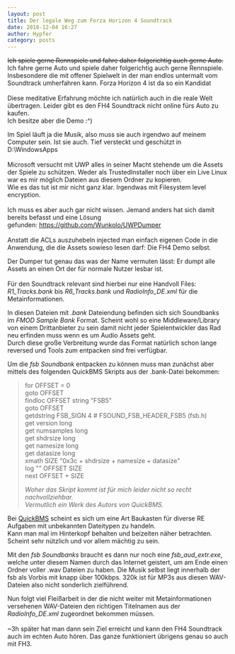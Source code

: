```yaml
---
layout: post
title: Der legale Weg zum Forza Horizon 4 Soundtrack
date: 2018-12-04 16:27
author: Hypfer
category: posts
---
```


<p><del>Ich spiele gerne Rennspiele und fahre daher folgerichtig auch gerne Auto.</del><br>Ich fahre gerne Auto und spiele daher folgerichtig auch gerne Rennspiele. <br>Insbesondere die mit offener Spielwelt in der man endlos untermalt vom Soundtrack umherfahren kann. Forza Horizon 4 ist da so ein Kandidat<br><br>Diese meditative Erfahrung möchte ich natürlich auch in die reale Welt übertragen. Leider gibt es den FH4 Soundtrack nicht online fürs Auto zu kaufen.<br>Ich besitze aber die Demo :^)<br></p>




<p>Im Spiel läuft ja die Musik, also muss sie auch irgendwo auf meinem Computer sein. Ist sie auch. Tief versteckt und geschützt in D:\WindowsApps<br><br>Microsoft versucht mit UWP alles in seiner Macht stehende um die Assets der Spiele zu schützen. Weder als TrustedInstaller noch über ein Live Linux war es mir möglich Dateien aus diesem Ordner zu kopieren.<br>Wie es das tut ist mir nicht ganz klar. Irgendwas mit Filesystem level encryption.<br><br>Ich muss es aber auch gar nicht wissen. Jemand anders hat sich damit bereits befasst und eine Lösung gefunden:&nbsp;<a href="https://github.com/Wunkolo/UWPDumper">https://github.com/Wunkolo/UWPDumper</a><br><br>Anstatt die ACLs auszuhebeln injected man einfach eigenen Code in die Anwendung, die die Assets sowieso lesen darf: Die FH4 Demo selbst.<br></p>



<p>Der Dumper tut genau das was der Name vermuten lässt: Er dumpt alle Assets an einen Ort der für normale Nutzer lesbar ist.<br><br>Für den Soundtrack relevant sind hierbei nur eine Handvoll Files:<br><em>R1_Tracks.bank</em> bis <em>R6_Tracks.bank</em> und <em>RadioInfo_DE.xml</em> für die Metainformationen.</p>



<p>In diesen Dateien mit <em>.bank</em> Dateiendung befinden sich sich Soundbanks im&nbsp;<em>FMOD Sample Bank</em> Format. Scheint wohl so eine Middleware/Library von einem Drittanbieter zu sein damit nicht jeder Spielentwickler das Rad neu erfinden muss wenn es um Audio Assets geht.<br>Durch diese große Verbreitung wurde das Format natürlich schon lange reversed und Tools zum entpacken sind frei verfügbar.</p>



<p>Um die <em>fsb Soundbank</em> entpacken zu können muss man zunächst aber mittels des folgenden QuickBMS Skripts aus der .bank-Datei bekommen:</p>


<!-- wp:quote -->
<blockquote class="wp-block-quote"><p>for OFFSET = 0<br>goto OFFSET<br>findloc OFFSET string "FSB5"<br>goto OFFSET<br>getdstring FSB_SIGN 4 # FSOUND_FSB_HEADER_FSB5 (fsb.h)<br>get version long<br>get numsamples long<br>get shdrsize long<br>get namesize long<br>get datasize long<br>xmath SIZE "0x3c + shdrsize + namesize + datasize"<br>log "" OFFSET SIZE<br>next OFFSET + SIZE</p><cite>Woher das Skript kommt ist für mich leider nicht so recht nachvollziehbar.<br>Vermutlich ein Werk des Autors von QuickBMS.</cite></blockquote>
<!-- /wp:quote -->


<p>Bei <a href="https://aluigi.altervista.org/quickbms.htm">QuickBMS</a> scheint es sich um eine Art Baukasten für diverse RE Aufgaben mit unbekannten Dateitypen zu handeln.<br>Kann man mal im Hinterkopf behalten und beizeiten näher betrachten. Scheint sehr nützlich und vor allem mächtig zu sein.</p>



<p>Mit den <em>fsb Soundbanks</em> braucht es dann nur noch eine&nbsp;<em>fsb_aud_extr.exe</em>, welche unter diesem Namen durch das Internet geistert, um am Ende einen Ordner voller .wav Dateien zu haben. Die Musik selbst liegt innerhalb der fsb als Vorbis mit knapp über 100kbps. 320k ist für MP3s aus diesen WAV-Dateien also nicht sonderlich zielführend.</p>



<p>Nun folgt viel Fleißarbeit in der die nicht weiter mit Metainformationen versehenen WAV-Dateien den richtigen Titelnamen aus der&nbsp;<br><em>RadioInfo_DE.xml</em> zugeordnet bekommen müssen.<br><br>~3h später hat man dann sein Ziel erreicht und kann den FH4 Soundtrack auch im echten Auto hören. Das ganze funktioniert übrigens genau so auch mit FH3.</p>

